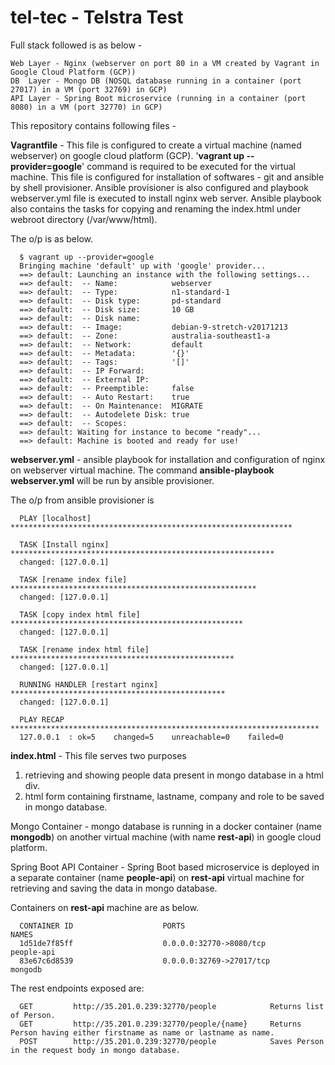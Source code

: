 # tel-tec - Telstra Test

Full stack followed is as below -

    Web Layer - Nginx (webserver on port 80 in a VM created by Vagrant in Google Cloud Platform (GCP))
    DB  Layer - Mongo DB (NOSQL database running in a container (port 27017) in a VM (port 32769) in GCP)
    API Layer - Spring Boot microservice (running in a container (port 8080) in a VM (port 32770) in GCP)

This repository contains following files -

<b>Vagrantfile</b> - This file is configured to create a virtual machine (named webserver) on google cloud platform (GCP). '<b>vagrant up --provider=google</b>' command is required to be executed for the virtual machine. This file is configured for installation of softwares - git and ansible by shell provisioner. Ansible provisioner is also configured and playbook webserver.yml file is executed to install nginx web server. Ansible playbook also contains the tasks for copying and renaming the index.html under webroot directory (/var/www/html).

The o/p is as below.

      $ vagrant up --provider=google
      Bringing machine 'default' up with 'google' provider...
      ==> default: Launching an instance with the following settings...
      ==> default:  -- Name:            webserver
      ==> default:  -- Type:            n1-standard-1
      ==> default:  -- Disk type:       pd-standard
      ==> default:  -- Disk size:       10 GB
      ==> default:  -- Disk name:
      ==> default:  -- Image:           debian-9-stretch-v20171213
      ==> default:  -- Zone:            australia-southeast1-a
      ==> default:  -- Network:         default
      ==> default:  -- Metadata:        '{}'
      ==> default:  -- Tags:            '[]'
      ==> default:  -- IP Forward:
      ==> default:  -- External IP:
      ==> default:  -- Preemptible:     false
      ==> default:  -- Auto Restart:    true
      ==> default:  -- On Maintenance:  MIGRATE
      ==> default:  -- Autodelete Disk: true
      ==> default:  -- Scopes:
      ==> default: Waiting for instance to become "ready"...
      ==> default: Machine is booted and ready for use!

<b>webserver.yml</b> - ansible playbook for installation and configuration of nginx on webserver virtual machine. The command <b>ansible-playbook webserver.yml</b> will be run by ansible provisioner.

The o/p from ansible provisioner is 

      PLAY [localhost] ***************************************************************

      TASK [Install nginx] ***********************************************************
      changed: [127.0.0.1]

      TASK [rename index file] *******************************************************
      changed: [127.0.0.1]

      TASK [copy index html file] ****************************************************
      changed: [127.0.0.1]

      TASK [rename index html file] **************************************************
      changed: [127.0.0.1]

      RUNNING HANDLER [restart nginx] ************************************************
      changed: [127.0.0.1]

      PLAY RECAP *********************************************************************
      127.0.0.1  : ok=5    changed=5    unreachable=0    failed=0   

<b>index.html</b> - This file serves two purposes

1. retrieving and showing people data present in mongo database in a html div.
2. html form containing firstname, lastname, company and role to be saved in mongo database.

Mongo Container - mongo database is running in a docker container (name <b>mongodb</b>) on another virtual machine (with name <b>rest-api</b>) in google cloud platform. 

Spring Boot API Container - Spring Boot based microservice is deployed in a separate container (name <b>people-api</b>) on <b>rest-api</b> virtual machine for retrieving and saving the data in mongo database.

Containers on <b>rest-api</b> machine are as below.

      CONTAINER ID                    PORTS                                               NAMES
      1d51de7f85ff                    0.0.0.0:32770->8080/tcp                             people-api
      83e67c6d8539                    0.0.0.0:32769->27017/tcp                            mongodb

The rest endpoints exposed are:

      GET         http://35.201.0.239:32770/people            Returns list of Person.
      GET         http://35.201.0.239:32770/people/{name}     Returns Person having either firstname as name or lastname as name.
      POST        http://35.201.0.239:32770/people            Saves Person in the request body in mongo database.
